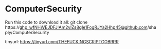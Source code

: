# ComputerSecurity

Run this code to download it all: 
git clone https://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@github.com/shaply/ComputerSecurity

tinyurl: https://tinyurl.com/THEFUCKINGSCRIPTGOBRRR 

